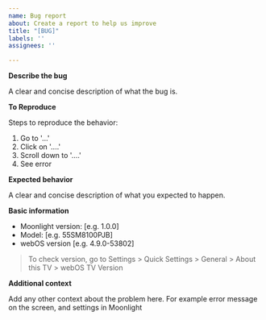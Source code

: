 ```yaml
---
name: Bug report
about: Create a report to help us improve
title: "[BUG]"
labels: ''
assignees: ''

---
```


**Describe the bug**

A clear and concise description of what the bug is.

**To Reproduce**

Steps to reproduce the behavior:
1. Go to '...'
2. Click on '....'
3. Scroll down to '....'
4. See error

**Expected behavior**

A clear and concise description of what you expected to happen.


**Basic information**

<!-- Please complete information below. Issue without context might get closed.-->

 - Moonlight version: [e.g. 1.0.0]
 - Model: [e.g. 55SM8100PJB]
 - webOS version [e.g. 4.9.0-53802]

> To check version, go to Settings > Quick Settings > General > About this TV > webOS TV Version

**Additional context**

Add any other context about the problem here. For example error message on the screen, and settings in Moonlight
